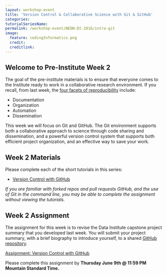 ```yaml
---
layout: workshop-event
title: 'Version Control & Collaborative Science with Git & GitHub'
categories: 
tutorialSeriesName: 
permalink: /workshop-event/NEON-DI-2016/intro-git
image:
  feature: codingInformatics.png
  credit:
  creditlink:
---
```


## Welcome to Pre-Institute Week 2

The goal of the pre-institute materials is to ensure that everyone comes to the
Institute ready to work in a collaborative research environment. If you recall,
from last week, the <a href="{{ site.baseurl }}/workshop-event/NEON-DI-2016/NEON-repSci" target="_blank">four facets of reproducibility</a> include:

* Documentation
* Organization
* Automation
* Dissemination

This week we will focus on Git and GitHub. The Git environment supports both a
collaborative approach to science through code sharing and dissemination,
and a powerful version control system that supports both efficient project
organization, and an effective way to save your work.

## Week 2 Materials
Please complete each of the short tutorials in this series: 

* <a href="{{ site.baseurl }}/tutorial-series/git-github/"> Version Control with GitHub</a>

*If you are familiar with forked repos and pull requests GitHub, and the use of Git in the
command line, you may be able to complete the assignment without viewing the
tutorials.*

## Week 2 Assignment

The assignment for this week is to revise the Data Institute capstone project
summary that you developed last week. You will submit your project summary, with
a brief biography to introduce yourself, to a shared <a href="https://github.com/NEONScience/DI-NEON-participants" target="_blank">GitHub repository</a>.

<a class="btn btn-info" href="{{ site.baseurl}}/workshop-event/NEON-DI-2016/git-assignment">Assignment: Version Control with GitHub</a>

Please complete this assignment by **Thursday June 9th @ 11:59 PM Mountain
Standard Time.**

